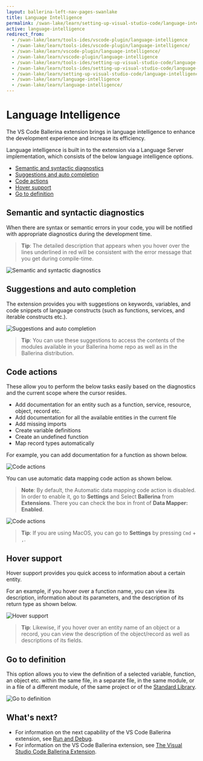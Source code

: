 ```yaml
---
layout: ballerina-left-nav-pages-swanlake
title: Language Intelligence
permalink: /swan-lake/learn/setting-up-visual-studio-code/language-intelligence/
active: language-intelligence
redirect_from:
  - /swan-lake/learn/tools-ides/vscode-plugin/language-intelligence
  - /swan-lake/learn/tools-ides/vscode-plugin/language-intelligence/
  - /swan-lake/learn/vscode-plugin/language-intelligence/
  - /swan-lake/learn/vscode-plugin/language-intelligence
  - /swan-lake/learn/tools-ides/setting-up-visual-studio-code/language-intelligence
  - /swan-lake/learn/tools-ides/setting-up-visual-studio-code/language-intelligence/
  - /swan-lake/learn/setting-up-visual-studio-code/language-intelligence
  - /swan-lake/learn/language-intelligence
  - /swan-lake/learn/language-intelligence/
---
```


# Language Intelligence

The VS Code Ballerina extension brings in language intelligence to enhance the development experience and increase its efficiency.

Language intelligence is built in to the extension via a Language Server implementation, which consists of the below language intelligence options.

- [Semantic and syntactic diagnostics](#semantic-and-syntactic-diagnostics)
- [Suggestions and auto completion](#suggestions-and-auto-completion)
- [Code actions](#code-actions)
- [Hover support](#hover-support)
- [Go to definition](#go-to-definition)

## Semantic and syntactic diagnostics

When there are syntax or semantic errors in your code, you will be notified with appropriate diagnostics during the development time. 

> **Tip**: The detailed description that appears when you hover over the lines underlined in red will be consistent with the error message that you get during compile-time.

![Semantic and syntactic diagnostics](/swan-lake/learn/images/semantic-and-syntactic.gif)

## Suggestions and auto completion

The extension provides you with suggestions on keywords, variables, and code snippets of language constructs (such as functions, services, and iterable constructs etc.).

![Suggestions and auto completion](/swan-lake/learn/images/suggestions.gif)

> **Tip**: You can use these suggestions to access the contents of the modules available in your Ballerina home repo as well as in the Ballerina distribution.

## Code actions

These allow you to perform the below tasks easily based on the diagnostics and the current scope where the cursor resides. 

- Add documentation for an entity such as a function, service, resource, object, record etc.
- Add documentation for all the available entities in the current file
- Add missing imports 
- Create variable definitions
- Create an undefined function
- Map record types automatically

For example, you can add documentation for a function as shown below.

 ![Code actions](/swan-lake/learn/images/code-actions.gif)

You can use automatic data mapping code action as shown below.
 > **Note**: By default, the Automatic data mapping code action is disabled. In order to enable it, go to **Settings** and Select **Ballerina** from **Extensions**. There you can check the box in front of **Data Mapper: Enabled**. 

 ![Code actions](/swan-lake/learn/images/data-mapper-code-action.gif)

 > **Tip**: If you are using MacOS, you can go to **Settings** by pressing `Cmd` + `,`.

## Hover support

 Hover support provides you quick access to information about a certain entity. 
 
 For an example, if you hover over a function name, you can view its description, information about its parameters, and the description of its return type as shown below.

  ![Hover support](/swan-lake/learn/images/hover-support.gif)
 
 > **Tip**: Likewise, if you hover over an entity name of an object or a record, you can view the description of the object/record as well as descriptions of its fields.

## Go to definition

This option allows you to view the definition of a selected variable, function, an object etc. within the same file, in a separate file, in the same module, or in a file of a different module, of the same project or of the [Standard Library](/learn/api-docs/ballerina/).

![Go to definition](/swan-lake/learn/images/go-to-definition-vscode.gif)

## What's next?

 - For information on the next capability of the VS Code Ballerina extension, see [Run and Debug](/swan-lake/learn/vscode-plugin/run-and-debug).
 - For information on the VS Code Ballerina extension, see [The Visual Studio Code Ballerina Extension](/swan-lake/learn/vscode-plugin).